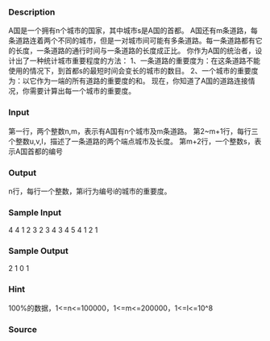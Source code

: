 
### Description
A国是一个拥有n个城市的国家，其中城市s是A国的首都。
A国还有m条道路，每条道路连着两个不同的城市，但是一对城市间可能有多条道路。每一条道路都有它的长度，一条道路的通行时间与一条道路的长度成正比。
你作为A国的统治者，设计出了一种统计城市重要程度的方法：
1、一条道路的重要度为：在这条道路不能使用的情况下，到首都s的最短时间会变长的城市的数目。
2、一个城市的重要度为：以它作为一端的所有道路的重要度的和。
现在，你知道了A国的道路连接情况，你需要计算出每一个城市的重要度。

### Input
第一行，两个整数n,m，表示有A国有n个城市及m条道路。
第2~m+1行，每行三个整数u,v,l，描述了一条道路的两个端点城市及长度。
第m+2行，一个整数s，表示A国首都的编号

### Output
﻿n行，每行一个整数，第i行为编号i的城市的重要度。 


### Sample Input
4 4
1 2 3
2 3 4
3 4 5
4 1 2
1

### Sample Output
2
1
0
1

### Hint
100%的数据，1<=n<=100000，1<=m<=200000，1<=l<=10^8
### Source
